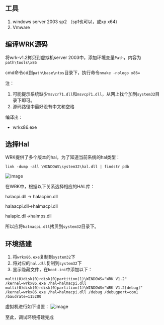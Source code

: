 ## 工具

1. windows server 2003 sp2 （sp1也可以，或xp x64）
2. Vmware


## 编译WRK源码

将wrk-v1.2拷贝到虚拟机server 2003中，添加环境变量`Path`，内容为`path\tools\x86`


cmd命令cd到`path\base\ntos`目录下，执行命令`nmake -nologo x86=`

注：

1. 可能提示系统缺少`msvcr71.dll`和`msvcp71.dll`，从网上找个加到`system32`目录下即可。
2. 源码路径中最好没有中文和空格

编译出：

- wrkx86.exe

## 选择Hal

WRK提供了多个版本的hal，为了知道当前系统的hal类型：

```
link -dump -all \WINDOWS\system32\hal.dll | findstr pdb
```

![image](https://raw.githubusercontent.com/supermanc88/Document/master/Windows%20Security/images/1572507617(1).jpg)

在WRK中，根据以下关系选择相应的HAL库：

halacpi.dll -> halacpim.dll

halaacpi.dll->halmacpi.dll

halapic.dll->halmps.dll

所以应将`halmacpi.dll`拷贝到`system32`目录下。


## 环境搭建

1. 将`wrkx86.exe`复制到`system32`下
2. 将对应的`hal.dll`复制到`system32`下
3. 显示隐藏文件，在`boot.ini`中添加以下：

```
multi(0)disk(0)rdisk(0)partition(1)\WINDOWS="WRK V1.2" /kernel=wrkx86.exe /hal=halmacpi.dll
multi(0)disk(0)rdisk(0)partition(1)\WINDOWS="WRK V1.2[debug]" /kernel=wrkx86.exe /hal=halmacpi.dll /debug /debugport=com1 /baudrate=115200
```

虚拟机进行如下设置：
![image](https://raw.githubusercontent.com/supermanc88/Document/master/Windows%20Security/images/1572509079(1).jpg)

至此，调试环境搭建完成
